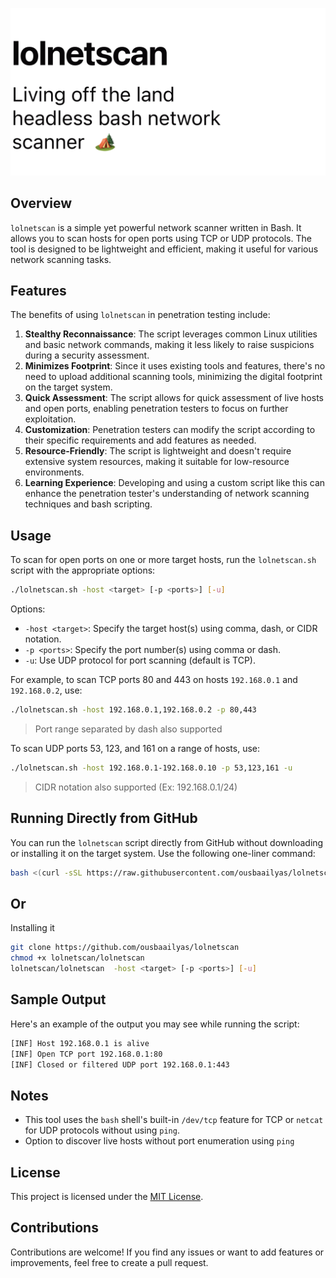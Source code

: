 ![Screenshot](./Screenshot.png)

## Overview

`lolnetscan` is a simple yet powerful network scanner written in Bash. It allows you to scan hosts for open ports using TCP or UDP protocols. The tool is designed to be lightweight and efficient, making it useful for various network scanning tasks.

## Features

The benefits of using `lolnetscan` in penetration testing include:

1. **Stealthy Reconnaissance**: The script leverages common Linux utilities and basic network commands, making it less likely to raise suspicions during a security assessment.
2. **Minimizes Footprint**: Since it uses existing tools and features, there's no need to upload additional scanning tools, minimizing the digital footprint on the target system.
3. **Quick Assessment**: The script allows for quick assessment of live hosts and open ports, enabling penetration testers to focus on further exploitation.
4. **Customization**: Penetration testers can modify the script according to their specific requirements and add features as needed.
5. **Resource-Friendly**: The script is lightweight and doesn't require extensive system resources, making it suitable for low-resource environments.
6. **Learning Experience**: Developing and using a custom script like this can enhance the penetration tester's understanding of network scanning techniques and bash scripting.

## Usage

To scan for open ports on one or more target hosts, run the `lolnetscan.sh` script with the appropriate options:

```bash
./lolnetscan.sh -host <target> [-p <ports>] [-u]
```

Options:
- `-host <target>`: Specify the target host(s) using comma, dash, or CIDR notation.
- `-p <ports>`: Specify the port number(s) using comma or dash.
- `-u`: Use UDP protocol for port scanning (default is TCP).

For example, to scan TCP ports 80 and 443 on hosts `192.168.0.1` and `192.168.0.2`, use:

```bash
./lolnetscan.sh -host 192.168.0.1,192.168.0.2 -p 80,443
```

> Port range separated by dash also supported 

To scan UDP ports 53, 123, and 161 on a range of hosts, use:

```bash
./lolnetscan.sh -host 192.168.0.1-192.168.0.10 -p 53,123,161 -u
```

> CIDR notation also supported (Ex: 192.168.0.1/24)

## Running Directly from GitHub

You can run the `lolnetscan` script directly from GitHub without downloading or installing it on the target system. Use the following one-liner command:

```bash
bash <(curl -sSL https://raw.githubusercontent.com/ousbaailyas/lolnetscan/master/lolnetscan) -host <target> [-p <ports>] [-u]
```

## Or

Installing it

```bash
git clone https://github.com/ousbaailyas/lolnetscan
chmod +x lolnetscan/lolnetscan
lolnetscan/lolnetscan  -host <target> [-p <ports>] [-u]
```

## Sample Output

Here's an example of the output you may see while running the script:

```bash
[INF] Host 192.168.0.1 is alive
[INF] Open TCP port 192.168.0.1:80
[INF] Closed or filtered UDP port 192.168.0.1:443
```

## Notes

- This tool uses the `bash` shell's built-in `/dev/tcp` feature for TCP or `netcat` for UDP protocols without using `ping`.
- Option to discover live hosts without port enumeration using `ping`

## License

This project is licensed under the [MIT License](LICENSE).

## Contributions

Contributions are welcome! If you find any issues or want to add features or improvements, feel free to create a pull request.
